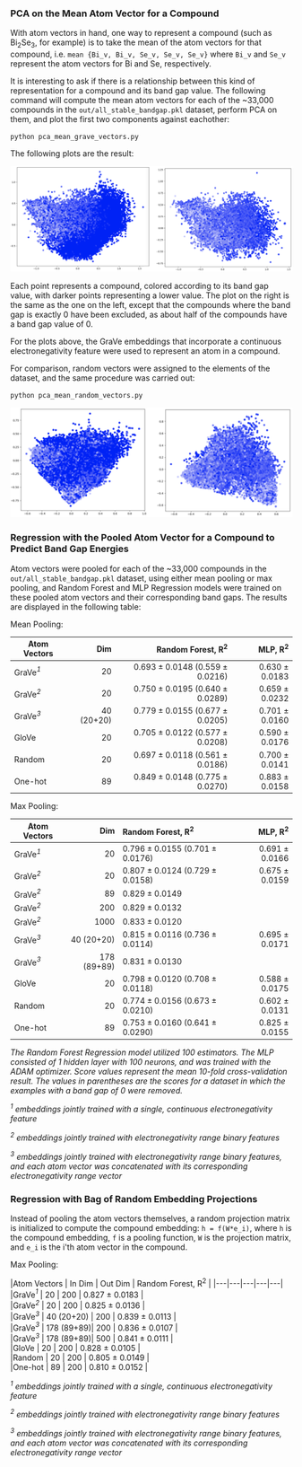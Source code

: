 

### PCA on the Mean Atom Vector for a Compound

With atom vectors in hand, one way to represent a compound (such as Bi<sub>2</sub>Se<sub>3</sub>, for example) is to 
take the mean of the atom vectors for that compound, i.e. `mean {Bi_v, Bi_v, Se_v, Se_v, Se_v}` where `Bi_v` and `Se_v` 
represent the atom vectors for Bi and Se, respectively.

It is interesting to ask if there is a relationship between this kind of representation for a compound and its band 
gap value. The following command will compute the mean atom vectors for each of the ~33,000 compounds in the 
`out/all_stable_bandgap.pkl` dataset, perform PCA on them, and plot the first two components against eachother:
```
python pca_mean_grave_vectors.py
```

The following plots are the result:

<img alt="" src="../resources/pca_mean_grave_vectors.png">

Each point represents a compound, colored according to its band gap value, with darker points representing a lower 
value. The plot on the right is the same as the one on the left, except that the compounds where the band gap is 
exactly 0 have been excluded, as about half of the compounds have a band gap value of 0.

For the plots above, the GraVe embeddings that incorporate a continuous electronegativity feature were used to 
represent an atom in a compound.

For comparison, random vectors were assigned to the elements of the dataset, and the same procedure was carried out:
```
python pca_mean_random_vectors.py
```

<img alt="" src="../resources/pca_mean_random_vectors.png">

### Regression with the Pooled Atom Vector for a Compound to Predict Band Gap Energies

Atom vectors were pooled for each of the ~33,000 compounds in the `out/all_stable_bandgap.pkl` dataset, using either
mean pooling or max pooling, and Random Forest and MLP Regression models were trained on these pooled atom vectors and 
their corresponding band gaps. The results are displayed in the following table:

Mean Pooling:

Atom Vectors             | Dim       |  Random Forest, R<sup>2</sup>   | MLP, R<sup>2</sup> |
-------------------------|----------:|--------------------------------:|-------------------:|   
GraVe<i><sup>1</sup></i> | 20        | 0.693 ± 0.0148 (0.559 ± 0.0216) | 0.630 ± 0.0183     |
GraVe<i><sup>2</sup></i> | 20        | 0.750 ± 0.0195 (0.640 ± 0.0289) | 0.659 ± 0.0232     |
GraVe<i><sup>3</sup></i> | 40 (20+20)| 0.779 ± 0.0155 (0.677 ± 0.0205) | 0.701 ± 0.0160     |
GloVe                    | 20        | 0.705 ± 0.0122 (0.577 ± 0.0208) | 0.590 ± 0.0176     |
Random                   | 20        | 0.697 ± 0.0118 (0.561 ± 0.0186) | 0.700 ± 0.0141     |                         
One-hot                  | 89        | 0.849 ± 0.0148 (0.775 ± 0.0270) | 0.883 ± 0.0158     |

Max Pooling:

Atom Vectors             | Dim        |  Random Forest, R<sup>2</sup>   | MLP, R<sup>2</sup> | 
-------------------------|-----------:|:--------------------------------|-------------------:|   
GraVe<i><sup>1</sup></i> | 20         | 0.796 ± 0.0155 (0.701 ± 0.0176) | 0.691 ± 0.0166     |
GraVe<i><sup>2</sup></i> | 20         | 0.807 ± 0.0124 (0.729 ± 0.0158) | 0.675 ± 0.0159     |
GraVe<i><sup>2</sup></i> | 89         | 0.829 ± 0.0149                  |                    |
GraVe<i><sup>2</sup></i> | 200        | 0.829 ± 0.0132                  |                    |
GraVe<i><sup>2</sup></i> | 1000       | 0.833 ± 0.0120                  |                    |
GraVe<i><sup>3</sup></i> | 40 (20+20) | 0.815 ± 0.0116 (0.736 ± 0.0114) | 0.695 ± 0.0171     |
GraVe<i><sup>3</sup></i> | 178 (89+89)| 0.831 ± 0.0130                  |                    |
GloVe                    | 20         | 0.798 ± 0.0120 (0.708 ± 0.0118) | 0.588 ± 0.0175     |
Random                   | 20         | 0.774 ± 0.0156 (0.673 ± 0.0210) | 0.602 ± 0.0131     |                    
One-hot                  | 89         | 0.753 ± 0.0160 (0.641 ± 0.0290) | 0.825 ± 0.0155     |

<i>The Random Forest Regression model utilized 100 estimators. 
The MLP consisted of 1 hidden layer with 100 neurons, and was trained with the ADAM optimizer.
Score values represent the mean 10-fold cross-validation result.
The values in parentheses are the scores for a dataset in which the examples with a band gap of 0 were removed.</i>

<i><sup>1</sup> embeddings jointly trained with a single, continuous electronegativity feature</i> 

<i><sup>2</sup> embeddings jointly trained with electronegativity range binary features</i>

<i><sup>3</sup> embeddings jointly trained with electronegativity range binary features, and 
each atom vector was concatenated with its corresponding electronegativity range vector</i>

### Regression with Bag of Random Embedding Projections

Instead of pooling the atom vectors themselves, a random projection matrix is initialized to compute the 
compound embedding: `h = f(W*e_i)`, where `h` is the compound embedding, `f` is a pooling function, `W` is the 
projection matrix, and `e_i` is the i'th atom vector in the compound.

Max Pooling:

|Atom Vectors  | In Dim | Out Dim | Random Forest, R<sup>2</sup> |
|---|---|---|---|---|
|GraVe<i><sup>1</sup></i> | 20         | 200     | 0.827 ± 0.0183               |  
|GraVe<i><sup>2</sup></i> | 20         | 200     | 0.825 ± 0.0136               |  
|GraVe<i><sup>3</sup></i> | 40 (20+20) | 200     | 0.839 ± 0.0113               |  
|GraVe<i><sup>3</sup></i> | 178 (89+89)| 200     | 0.836 ± 0.0107               |  
|GraVe<i><sup>3</sup></i> | 178 (89+89)| 500     | 0.841 ± 0.0111               |  
|GloVe                    | 20         | 200     | 0.828 ± 0.0105               |  
|Random                   | 20         | 200     | 0.805 ± 0.0149               |  
|One-hot                  | 89         | 200     | 0.810 ± 0.0152               |

<i><sup>1</sup> embeddings jointly trained with a single, continuous electronegativity feature</i>

<i><sup>2</sup> embeddings jointly trained with electronegativity range binary features</i>

<i><sup>3</sup> embeddings jointly trained with electronegativity range binary features, and
each atom vector was concatenated with its corresponding electronegativity range vector</i>
